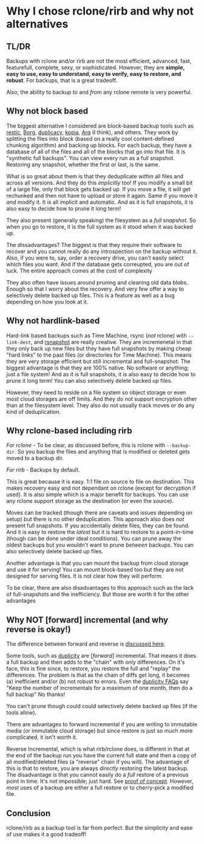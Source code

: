 # Why I chose rclone/rirb and why not alternatives

## TL/DR

Backups with rclone and/or rirb are not the most efficient, advanced, fast, featurefull, complete, sexy, or sophisticated. However, they are **simple, easy to use, easy to understand, easy to verify, easy to restore, and robust**. For backups, that is a great tradeoff.

Also, the ability to backup *to* and *from* any rclone remote is very powerful.

## Why not block based

The biggest alternative I considered are block-based backup tools such as [restic][restic], [Borg][borg], [duplicacy][duplicacy], [kopia][kopia], [Arq][arq] (I think), and others. They work by splitting the files into block (based on a really cool content-defined chunking algorithm) and backing up blocks. For each backup, they have a database of all of the files and all of the blocks that go into that file. It is "synthetic full backups". You can view every run as a full snapshot. Restoring any snapshot, whether the first or last, is the same.

[restic]:https://restic.net/
[borg]: https://www.borgbackup.org/
[duplicacy]: https://duplicacy.com/
[kopia]:https://kopia.io/
[arq]:https://www.arqbackup.com/

What is so great about them is that they deduplicate *within* all files and across all versions. And they do this *implicitly* too! If you modify a small bit of a large file, only that block gets backed up. If you move a file, it will get rechunked and then not have to upload or store it again. Same if you move it *and* modify it. It is all implicit and automatic. And as it is full snapshots, it is also easy to decide how to prune it long term! 

They also present (generally speaking) the filesystem as a *full snapshot*. So when you go to restore, it is the full system as it stood when it was backed up.

The dissadvantages? The biggest is that they require their software to recover and you cannot really do any introspection on the backup without it. Also, if you were to, say, order a recovery drive, you can't easily select which files you want. And if the database gets correupted, you are out of luck. The entire approach comes at the cost of complexity

They also often have issues around pruning and cleaning old data blobs. Enough so that I worry about the recovery. And very few offer a way to selectively delete backed up files. This is a feature as well as a bug depending on how you look at it.

## Why not hardlink-based

Hard-link based backups such as Time Machine, rsync (*not* rclone) with `--link-dest`, and [rsnapshot](https://rsnapshot.org/) are really creative. They are incremenetal in that they only back up new files but they have full snapshots by making cheap "hard links" to the past files (or directories for Time Machine). This means they are very storage efficient but still incremental and full-snapshot. The biggest advantage is that they are 100% native. No software or anything; just a file system! And as it is full snapshots, it is also easy to decide how to prune it long term! You can also selectively delete backed up files.

However, they need to reside on a file system so object storage or even *most* cloud storages are off limits. And they do not support encryption other than at the filesystem level. They also do not usually track moves or do any kind of deduplication.

## Why rclone-based including rirb

*For rclone* - To be clear, as discussed before, this is rclone with `--backup-dir`. So you backup the files and anything that is modified or deleted gets moved to a backup dir.

*For rirb* - Backups by default.

This is great because it is easy. 1:1 file on source to file on destination. This makes recovery easy and not dependant on rclone (except for decryption if used). It is also simple which is a major benefit for backups. You can use any rclone support storage as the destination (or even the source).

Moves can be tracked (though there are caveats and issues depending on setup) but there is no other deduplication. This approach also does *not* present full snapshots. If you accidentally delete files, they can be found. And it is easy to restore the *latest* but it is hard to restore to a point-in-time (though can be done under ideal conditions). You can prune away the oldest backups but you wouldn't want to prune *between* backups. You can also selectively delete backed up files.

Another advantage is that you can mount the backup from cloud storage and use it for serving! You can mount block-based too but they are not designed for serving files. It is not clear how they will perform.

To be clear, there are also disadvantages to this approach such as the lack of full-snapshots and the inefficiency. But those are worth it for the other advantages

## Why NOT [forward] incremental (and why reverse is okay!)

The difference between forward and reverse is [discussed here](Reverse%20Incremental.md).

Some tools, such as [duplicity](https://duplicity.gitlab.io/) are \[*forward*\] incremental. That means it does a full backup and then adds to the "chain" with only differences. On it's face, this is fine since, to restore, you restore the full and "replay" the differences. The problem is that as the chain of diffs get long, it becomes (a) inefficient and/or (b) not robust to errors. Even the [duplicity FAQs](https://duplicity.gitlab.io/FAQ.html) say "Keep the number of incrementals for a maximum of one month, then do a full backup" No thanks!

You can't prune though could could selectively delete backed up files (if the tools allow).

There are advantages to forward incremental if you are writing to immutable media (or immutable cloud storage) but since restore is just so much more complicated, it isn't worth it.

Reverse Incremental, which is what rirb/rclone does, is different in that at the end of the backup run you have the current full state and then a copy of all modified/deleted files (a "reverse" chain if you will). The advantage of this is that to restore, you are always *directly* restoring the latest backup. The disadvantage is that you cannot easily do a *full* restore of a previous point in time. It's not impossible; just hard. See [proof of concept](../restore_proof_of_concept). However, *most* uses of a backup are either a full restore or to cherry-pick a modified file.

## Conclusion

rclone/rirb as a backup tool is far from perfect. But the simplicity and ease of use makes it a good tradeoff!